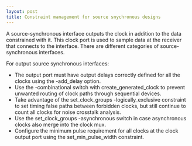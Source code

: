 ```yaml
---
layout: post
title: Constraint management for source snychronous designs
---
```


A source-synchronous interface outputs the clock in addition to the data constrained with it. This clock port is used to sample data at the receiver that connects to the interface. There are different categories of source-synchronous interfaces.

For output source synchronous interfaces:

- The output port must have output delays correctly defined for all the clocks using the -add_delay option.
- Use the -combinational switch with create_generated_clock to prevent unwanted routing of clock paths through sequential devices.
- Take advantage of the set_clock_groups -logically_exclusive
constraint to set timing false paths between forbidden clocks, but still continue to count all clocks for noise crosstalk analysis.
- Use the set_clock_groups -asynchronous switch in case asynchronous clocks also merge into the clock mux.
- Configure the minimum pulse requirement for all clocks at the clock output port using the set_min_pulse_width constraint.
